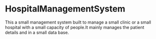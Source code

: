 # HospitalManagementSystem
This a small management system built to manage a small clinic or a small hospital with a small capacity of people.It mainly manages the patient details and in a small data base.
